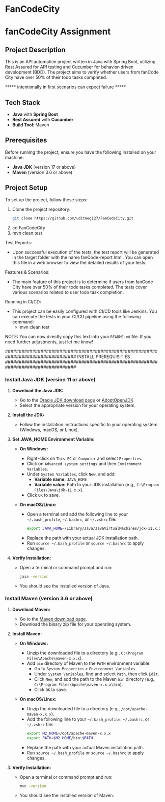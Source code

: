 # FanCodeCity



# fanCodeCity Assignment

## Project Description
This is an API automation project written in Java with Spring Boot, utilizing Rest Assured for API testing and Cucumber for behavior-driven development (BDD). The project aims to verify whether users from fanCode City have over 50% of their todo tasks completed.

*****   intentionally in first scenarios can expect failure   *****

## Tech Stack
- **Java** with **Spring Boot**
- **Rest Assured** with **Cucumber**
- **Build Tool**: Maven

## Prerequisites
Before running the project, ensure you have the following installed on your machine:
- **Java JDK** (version 17 or above)
- **Maven** (version 3.6 or above)

## Project Setup
To set up the project, follow these steps:
1. Clone the project repository:
   ```bash
   git clone https://github.com/uditnegi27/FanCodeCity.git
   
2. cd FanCodeCity
3. mvn clean test

Test Reports:
- Upon successful execution of the tests, the test report will be generated in the target folder with the name fanCode-report.html. You can open this file in a web browser to view the detailed results of your tests.

Features & Scenarios:
- The main feature of this project is to determine if users from fanCode City have over 50% of their todo tasks completed. The tests cover various scenarios related to user todo task completion.

Running in CI/CD:
- This project can be easily configured with CI/CD tools like Jenkins. You can execute the tests in your CI/CD pipeline using the following command:
    - mvn clean test
 
NOTE: You can now directly copy this text into your `README.md` file. If you need further adjustments, just let me know!







##################################################################################     INSTALL PREREQUISITIES    ##################################################################################

### Install Java JDK (version 11 or above)
1. **Download the Java JDK:**
   - Go to the [Oracle JDK download page](https://www.oracle.com/java/technologies/javase-jdk11-downloads.html) or [AdoptOpenJDK](https://adoptopenjdk.net/).
   - Select the appropriate version for your operating system.

2. **Install the JDK:**
   - Follow the installation instructions specific to your operating system (Windows, macOS, or Linux).

3. **Set JAVA_HOME Environment Variable:**
   - **On Windows:**
     - Right-click on `This PC` or `Computer` and select `Properties`.
     - Click on `Advanced system settings` and then `Environment Variables`.
     - Under `System Variables`, click `New`, and add:
       - **Variable name:** `JAVA_HOME`
       - **Variable value:** Path to your JDK installation (e.g., `C:\Program Files\Java\jdk-11.x.x`).
     - Click `OK` to save.

   - **On macOS/Linux:**
     - Open a terminal and add the following line to your `~/.bash_profile`, `~/.bashrc`, or `~/.zshrc` file:
       ```bash
       export JAVA_HOME=/Library/Java/JavaVirtualMachines/jdk-11.x.x.jdk/Contents/Home
       ```
     - Replace the path with your actual JDK installation path.
     - Run `source ~/.bash_profile` or `source ~/.bashrc` to apply changes.

4. **Verify Installation:**
   - Open a terminal or command prompt and run:
     ```bash
     java -version
     ```
   - You should see the installed version of Java.

### Install Maven (version 3.6 or above)
1. **Download Maven:**
   - Go to the [Maven download page](https://maven.apache.org/download.cgi).
   - Download the binary zip file for your operating system.

2. **Install Maven:**
   - **On Windows:**
     - Unzip the downloaded file to a directory (e.g., `C:\Program Files\Apache\maven-x.x.x`).
     - Add `bin` directory of Maven to the `PATH` environment variable:
       - Go to `System Properties` > `Environment Variables`.
       - Under `System Variables`, find and select `Path`, then click `Edit`.
       - Click `New`, and add the path to the Maven `bin` directory (e.g., `C:\Program Files\Apache\maven-x.x.x\bin`).
       - Click `OK` to save.

   - **On macOS/Linux:**
     - Unzip the downloaded file to a directory (e.g., `/opt/apache-maven-x.x.x`).
     - Add the following line to your `~/.bash_profile`, `~/.bashrc`, or `~/.zshrc` file:
       ```bash
       export M2_HOME=/opt/apache-maven-x.x.x
       export PATH=$M2_HOME/bin:$PATH
       ```
     - Replace the path with your actual Maven installation path.
     - Run `source ~/.bash_profile` or `source ~/.bashrc` to apply changes.

3. **Verify Installation:**
   - Open a terminal or command prompt and run:
     ```bash
     mvn -version
     ```
   - You should see the installed version of Maven.


